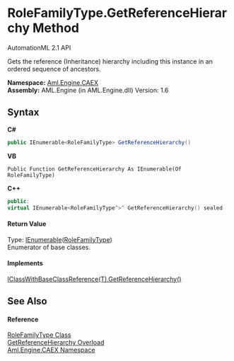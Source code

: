 # RoleFamilyType.GetReferenceHierarchy Method 
AutomationML 2.1 API 

Gets the reference (Inheritance) hierarchy including this instance in an ordered sequence of ancestors.

**Namespace:**&nbsp;<a href="N_Aml_Engine_CAEX">Aml.Engine.CAEX</a><br />**Assembly:**&nbsp;AML.Engine (in AML.Engine.dll) Version: 1.6

## Syntax

**C#**<br />
``` C#
public IEnumerable<RoleFamilyType> GetReferenceHierarchy()
```

**VB**<br />
``` VB
Public Function GetReferenceHierarchy As IEnumerable(Of RoleFamilyType)
```

**C++**<br />
``` C++
public:
virtual IEnumerable<RoleFamilyType^>^ GetReferenceHierarchy() sealed
```


#### Return Value
Type: <a href="https://docs.microsoft.com/dotnet/api/system.collections.generic.ienumerable-1" target="_parent" rel="noopener noreferrer">IEnumerable</a>(<a href="T_Aml_Engine_CAEX_RoleFamilyType">RoleFamilyType</a>)<br />Enumerator of base classes.

#### Implements
<a href="M_Aml_Engine_CAEX_IClassWithBaseClassReference_1_GetReferenceHierarchy">IClassWithBaseClassReference(T).GetReferenceHierarchy()</a><br />

## See Also


#### Reference
<a href="T_Aml_Engine_CAEX_RoleFamilyType">RoleFamilyType Class</a><br /><a href="Overload_Aml_Engine_CAEX_RoleFamilyType_GetReferenceHierarchy">GetReferenceHierarchy Overload</a><br /><a href="N_Aml_Engine_CAEX">Aml.Engine.CAEX Namespace</a><br />
